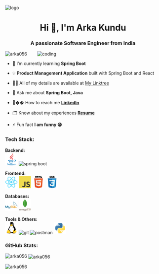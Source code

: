 ![logo](https://github.com/Arka056/Arka056/blob/main/GitHub%20Banner.png)
<h1 align="center">Hi 👋, I'm Arka Kundu</h1>
<h3 align="center">A passionate Software Engineer from India</h3>
<img align="right" alt="coding" width="400" src="https://user-images.githubusercontent.com/55389276/140866485-8fb1c876-9a8f-4d6a-98dc-08c4981eaf70.gif">
<p align="left"> <img src="https://komarev.com/ghpvc/?username=arka056&label=Profile%20views&color=0e75b6&style=flat" alt="arka056" /> </p>

- 🌱 I’m currently learning **Spring Boot**

- 💡 **Product Management Application** built with Spring Boot and React

- 👨‍💻 All of my details are available at [My Linktree](https://linktr.ee/arkaxyz_?utm_source=linktree_profile_share&ltsid=946b3c31-3fb4-47b5-91e5-b2e3e3d03f43)

- 💬 Ask me about **Spring Boot, Java**

- 👨‍�‍� How to reach me **[LinkedIn](https://www.linkedin.com/in/arka-kundu-03b2a226b/)**

- 🗂️ Know about my experiences **[Resume](https://drive.google.com/file/d/1_cwBmTibxnmmyWBl-Zg7F6kxEFicywvj/view?usp=sharing)**

- ⚡ Fun fact **I am funny 😁**

<h3 align="left">Tech Stack:</h3>
<p align="left">
  <strong>Backend:</strong> <br>
  <img src="https://raw.githubusercontent.com/devicons/devicon/master/icons/java/java-original.svg" alt="java" width="40" height="40"/>
  <img src="https://www.vectorlogo.zone/logos/springio/springio-icon.svg" alt="spring boot" width="40" height="40"/>
</p>

<p align="left">
  <strong>Frontend:</strong> <br>
  <img src="https://raw.githubusercontent.com/devicons/devicon/master/icons/react/react-original.svg" alt="react" width="40" height="40"/>
  <img src="https://raw.githubusercontent.com/devicons/devicon/master/icons/javascript/javascript-original.svg" alt="javascript" width="40" height="40"/>
  <img src="https://raw.githubusercontent.com/devicons/devicon/master/icons/html5/html5-original-wordmark.svg" alt="html5" width="40" height="40"/>
  <img src="https://raw.githubusercontent.com/devicons/devicon/master/icons/css3/css3-original-wordmark.svg" alt="css3" width="40" height="40"/>
</p>

<p align="left">
  <strong>Databases:</strong> <br>
  <img src="https://raw.githubusercontent.com/devicons/devicon/master/icons/mysql/mysql-original-wordmark.svg" alt="mysql" width="40" height="40"/>
  <img src="https://raw.githubusercontent.com/devicons/devicon/master/icons/mongodb/mongodb-original-wordmark.svg" alt="mongodb" width="40" height="40"/>
</p>

<p align="left">
  <strong>Tools & Others:</strong> <br>
  <img src="https://raw.githubusercontent.com/devicons/devicon/master/icons/linux/linux-original.svg" alt="linux" width="40" height="40"/>
  <img src="https://www.vectorlogo.zone/logos/git-scm/git-scm-icon.svg" alt="git" width="40" height="40"/>
  <img src="https://www.vectorlogo.zone/logos/getpostman/getpostman-icon.svg" alt="postman" width="40" height="40"/>
  <img src="https://raw.githubusercontent.com/devicons/devicon/master/icons/python/python-original.svg" alt="python" width="40" height="40"/>
</p>

<h3 align="left">GitHub Stats:</h3>
<p><img align="left" src="https://github-readme-stats.vercel.app/api/top-langs?username=arka056&show_icons=true&locale=en&layout=compact" alt="arka056" /></p>

<p>&nbsp;<img align="center" src="https://github-readme-stats.vercel.app/api?username=arka056&show_icons=true&locale=en" alt="arka056" /></p>

<p><img align="center" src="https://github-readme-streak-stats.herokuapp.com/?user=arka056&" alt="arka056" /></p>
